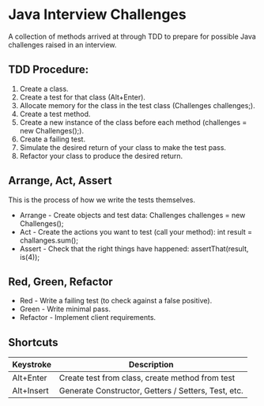 # Java Interview Challenges

A collection of methods arrived at through TDD to prepare for possible Java challenges raised in an interview.

## TDD Procedure:

1.	Create a class.
2.	Create a test for that class (Alt+Enter).
3.	Allocate memory for the class in the test class (Challenges challenges;).
4.	Create a test method.
5.	Create a new instance of the class before each method (challenges = new Challenges();).
6.	Create a failing test.
7.	Simulate the desired return of your class to make the test pass.
8.	Refactor your class to produce the desired return.

## Arrange, Act, Assert

This is the process of how we write the tests themselves.

* Arrange - Create objects and test data: Challenges challenges = new Challenges();
* Act - Create the actions you want to test (call your method): int result = challanges.sum();
* Assert - Check that the right things have happened: assertThat(result, is(4));

## Red, Green, Refactor

* Red - Write a failing test (to check against a false positive).
* Green - Write minimal pass.
* Refactor - Implement client requirements.

## Shortcuts

| Keystroke      | Description |
| ----------- | ----------- |
| Alt+Enter | Create test from class, create method from test |
| Alt+Insert| Generate Constructor, Getters / Setters, Test, etc. |